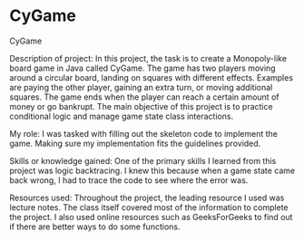# CyGame
CyGame

Description of project:
In this project, the task is to create a Monopoly-like board game in Java called CyGame. The game has two players moving around a circular board, landing on squares with different effects. Examples are paying the other player, gaining an extra turn, or moving additional squares. The game ends when the player can reach a certain amount of money or go bankrupt. The main objective of this project is to practice conditional logic and manage game state class interactions.

My role:
I was tasked with filling out the skeleton code to implement the game. Making sure my implementation fits the guidelines provided.

Skills or knowledge gained:
One of the primary skills I learned from this project was logic backtracing. I knew this because when a game state came back wrong, I had to trace the code to see where the error was. 

Resources used:
Throughout the project, the leading resource I used was lecture notes. The class itself covered most of the information to complete the project. I also used online resources such as GeeksForGeeks to find out if there are better ways to do some functions. 
